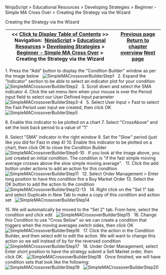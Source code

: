 ﻿
NinjaScript \> Educational Resources \> Developing Strategies \> Beginner \- Simple MA Cross Over \> Creating the Strategy via the Wizard

Creating the Strategy via the Wizard

| \<\< [Click to Display Table of Contents](creating_the_strategy_via_the_.md) \>\> **Navigation:**     [NinjaScript](ninjascript.md) \> [Educational Resources](educational_resources.md) \> [Developing Strategies](developing_strategies.md) \> [Beginner \- Simple MA Cross Over](beginner_-_simple_ma_cross_ove.md) \> Creating the Strategy via the Wizard | [Previous page](set_up10.md) [Return to chapter overview](beginner_-_simple_ma_cross_ove.md) [Next page](creating_the_strategy_via_self.md) |
| --- | --- |
1\. Press the "Add" button to display the "Condition Builder" window as per the image below
 
![SimpleMACrossoverBuilderStep1](simplemacrossoverbuilderstep1.png)
 
2\. Expand the "Indicator" section to be able to select an indicator plot for your condition
 
![SimpleMACrossoverBuilderStep2](simplemacrossoverbuilderstep2.png)
 
3\. Scroll down and select the SMA indicator
4\. Click the set menu item when your mouse is over the Period input field to select our User Defined Input parameter
 
![SimpleMACrossoverBuilderStep3-4](simplemacrossoverbuilderstep3-4.png)
 
5\. Select User Input \> Fast to select the Fast Period user input we created, then click OK
 
![SimpleMACrossoverBuilderStep5](simplemacrossoverbuilderstep5.png)
   

6\. Enable this indicator to be plotted on a chart
7\. Select "CrossAbove" and set the look back period to a value of "1"   

8\. Select "SMA" indicator in the right window
9\. Set the "Slow" period (just like you did for Fast in step 4\)
10\. Enable this indicator to be plotted on a chart, then click OK to close the Condition Builder
 
![SimpleMACrossoverBuilderStep6-10](simplemacrossoverbuilderstep6-10.png)
 
If you look at the image above, you just created an initial condition. The condition is "if the fast simple moving average crosses above the slow simple moving average".
 
11\. Click the add button under actions to add an action for this condition
 
![SimpleMACrossoverBuilderStep11](simplemacrossoverbuilderstep11.png)
 
12\. Select Order Management \> Enter long position to have this condition fire a Buy Market Order
13\. Select the OK button to add the action to the condition
 
![SimpleMACrossoverBuilderStep12-13](simplemacrossoverbuilderstep12-13.png)
 
14\. Right click on the "Set 1" tab and select Duplicate in New Tab to make a copy of this condition and action set
 
![SimpleMACrossoverBuilderStep14](simplemacrossoverbuilderstep14.png)
   

15\. We will automatically be moved to the "Set 2" tab. From here, select the condition and click edit
 
![SimpleMACrossoverBuilderStep15](simplemacrossoverbuilderstep15.png)
 
16\. Change this Condition to use "Cross Below" so we can create a condition that triggers when the moving averages switch sides, then click OK
 
![SimpleMACrossoverBuilderStep16](simplemacrossoverbuilderstep16.png)
 
17\. Click the action in the Condition Builder, and then select edit to edit the action. We will want to change this action so we sell instead of by for the reversed condition
 
![SimpleMACrossoverBuilderStep17](simplemacrossoverbuilderstep17.png)
 
18\. Under Order Management, select Enter short position to have the strategy submit a Sell Market order, then click OK.
 
![SimpleMACrossoverBuilderStep18](simplemacrossoverbuilderstep18.png)
 
Once finished, we will have condition sets that look like the following:
 
![SimpleMACrossoverBuilderStep19](simplemacrossoverbuilderstep19.png)
 
![SimpleMACrossoverBuilderStep20](simplemacrossoverbuilderstep20.png)
